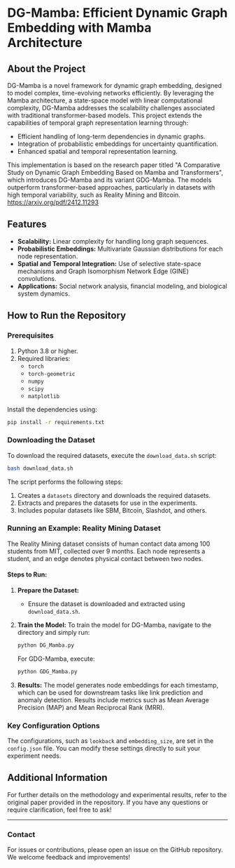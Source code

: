 # DG-Mamba: Efficient Dynamic Graph Embedding with Mamba Architecture

## About the Project

DG-Mamba is a novel framework for dynamic graph embedding, designed to model complex, time-evolving networks efficiently. By leveraging the Mamba architecture, a state-space model with linear computational complexity, DG-Mamba addresses the scalability challenges associated with traditional transformer-based models. This project extends the capabilities of temporal graph representation learning through:

- Efficient handling of long-term dependencies in dynamic graphs.
- Integration of probabilistic embeddings for uncertainty quantification.
- Enhanced spatial and temporal representation learning.

This implementation is based on the research paper titled "A Comparative Study on Dynamic Graph Embedding Based on Mamba and Transformers", which introduces DG-Mamba and its variant GDG-Mamba. The models outperform transformer-based approaches, particularly in datasets with high temporal variability, such as Reality Mining and Bitcoin.
https://arxiv.org/pdf/2412.11293

## Features

- **Scalability:** Linear complexity for handling long graph sequences.
- **Probabilistic Embeddings:** Multivariate Gaussian distributions for each node representation.
- **Spatial and Temporal Integration:** Use of selective state-space mechanisms and Graph Isomorphism Network Edge (GINE) convolutions.
- **Applications:** Social network analysis, financial modeling, and biological system dynamics.

## How to Run the Repository

### Prerequisites

1. Python 3.8 or higher.
2. Required libraries:
    - `torch`
    - `torch-geometric`
    - `numpy`
    - `scipy`
    - `matplotlib`

Install the dependencies using:
```bash
pip install -r requirements.txt
```

### Downloading the Dataset

To download the required datasets, execute the `download_data.sh` script:

```bash
bash download_data.sh
```

The script performs the following steps:
1. Creates a `datasets` directory and downloads the required datasets.
2. Extracts and prepares the datasets for use in the experiments.
3. Includes popular datasets like SBM, Bitcoin, Slashdot, and others.

### Running an Example: Reality Mining Dataset

The Reality Mining dataset consists of human contact data among 100 students from MIT, collected over 9 months. Each node represents a student, and an edge denotes physical contact between two nodes.

#### Steps to Run:

1. **Prepare the Dataset:**
    - Ensure the dataset is downloaded and extracted using `download_data.sh`.

2. **Train the Model:**
    To train the model for DG-Mamba, navigate to the directory and simply run:
    ```bash
    python DG_Mamba.py
    ```

    For GDG-Mamba, execute:
    ```bash
    python GDG_Mamba.py
    ```

4. **Results:**
    The model generates node embeddings for each timestamp, which can be used for downstream tasks like link prediction and anomaly detection. Results include metrics such as Mean Average Precision (MAP) and Mean Reciprocal Rank (MRR).

### Key Configuration Options

The configurations, such as `lookback` and `embedding_size`, are set in the `config.json` file. You can modify these settings directly to suit your experiment needs.

## Additional Information

For further details on the methodology and experimental results, refer to the original paper provided in the repository. If you have any questions or require clarification, feel free to ask!

---

### Contact

For issues or contributions, please open an issue on the GitHub repository. We welcome feedback and improvements!

